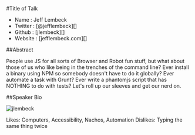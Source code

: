 #Title of Talk

* Name      : Jeff Lembeck
* Twitter   : [@jefflembeck][]
* Github    : [jlembeck][]
* Website   : [jefflembeck.com][]

##Abstract

People use JS for all sorts of Browser and Robot fun stuff, but what
about those of us who like being in the trenches of the command line?
Ever install a binary using NPM so somebody doesn't have to do it
globally? Ever automate a task with Grunt? Ever write a phantomjs script
that has NOTHING to do with tests? Let's roll up our sleeves and get our
nerd on.

##Speaker Bio

![jlembeck](https://raw.github.com/cascadiajs/2013.cascadiajs.com/master/images/jlembeck.png)

Likes: Computers, Accessibility, Nachos, Automation
Dislikes: Typing the same thing twice

[@janedoe]:http://twitter.com/jefflembeck
[janedoe]:http://github.com/jlembeck
[jane.doe.com]:http://jefflembeck.com

